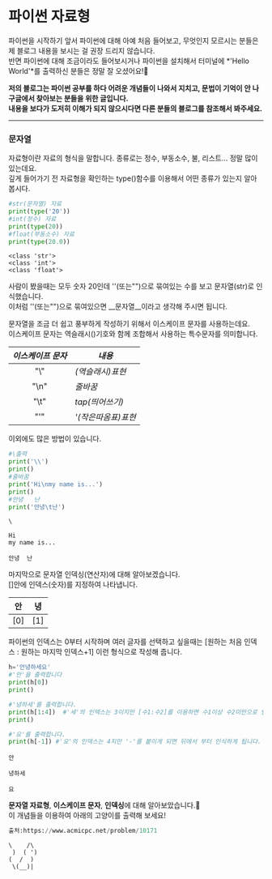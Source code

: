 # 파이썬 자료형
파이썬을 시작하기 앞서 파이썬에 대해 아예 처음 들어보고, 무엇인지 모르시는 분들은 제 블로그 내용을 보시는 걸 권장 드리지 않습니다.  
반면 파이썬에 대해 조금이라도 들어보시거나 파이썬을 설치해서 터미널에 *'Hello World'*를 출력하신 분들은 정말 잘 오셨어요!🥳  

__저의 블로그는 파이썬 공부를 하다 어려운 개념들이 나와서 지치고, 문법이 기억이 안 나 구글에서 찾아보는 분들을 위한 글입니다.  
내용을 보다가 도저히 이해가 되지 않으시다면 다른 분들의 블로그를 참조해서 봐주세요.__  
***
### 문자열
자료형이란 자료의 형식을 말합니다. 종류로는 정수, 부동소수, 불, 리스트... 정말 많이 있는데요.  
깊게 들어가기 전 자료형을 확인하는 type()함수를 이용해서 어떤 종류가 있는지 알아봅시다.  


```python
#str(문자열) 자료
print(type('20'))
#int(정수) 자료
print(type(20))
#float(부동소수) 자료
print(type(20.0))
```

    <class 'str'>
    <class 'int'>
    <class 'float'>
    

사람이 봤을때는 모두 숫자 20인데 ''(또는"")으로 묶여있는 수를 보고 문자열(str)로 인식했습니다.  
이처럼 ''(또는"")으로 묶여있으면 __문자열__이라고 생각해 주시면 됩니다.

문자열을 조금 더 쉽고 풍부하게 작성하기 위해서 이스케이프 문자를 사용하는데요.  
이스케이프 문자는 역슬래시(\)기호와 함께 조합해서 사용하는 특수문자를 의미합니다. 


|*이스케이프 문자*|*내용*|
|:-------------:|----|
|"\\\"|*\(역슬래시)표현*|
|"\n"|*줄바꿈*|
|"\t"|*tap(띄어쓰기)*|
|"\'"|*'(작은따옴표)표현*|
이외에도 많은 방법이 있습니다.


```python
#\출력
print('\\')
print()
#줄바꿈
print('Hi\nmy name is...')
print()
#안녕   난
print('안녕\t난')
```

    \
    
    Hi
    my name is...
    
    안녕	난
    

마지막으로 문자열 인덱싱(연산자)에 대해 알아보겠습니다.  
[]안에 인덱스(숫자)를 지정하여 나타냅니다.

|안|녕|
|:-:|:-:|
|[0]|[1]|

파이썬의 인덱스는 0부터 시작하며 여러 글자를 선택하고 싶을때는 [원하는 처음 인덱스 : 원하는 마지막 인덱스+1] 이런 형식으로 작성해 줍니다.


```python
h='안녕하세요'
#'안'을 출력합니다
print(h[0])
print()

#'녕하세'를 출력합니다.
print(h[1:4])  #'세'의 인덱스는 3이지만 [수1:수2]를 이용하면 수1이상 수2미만으로 인식되기 때문에 원하는 인덱스 +1을(3+1=4) 합니다
print()

#'요'를 출력합니다.
print(h[-1]) #'요'의 인덱스는 4지만 '-'를 붙이게 되면 뒤에서 부터 인식하게 됩니다.  
```

    안
    
    녕하세
    
    요
    

**문자열 자료형**, **이스케이프 문자**, **인덱싱**에 대해 알아보았습니다.👏  
이 개념들을 이용하여 아래의 고양이를 출력해 보세요!  



```python
출처:https://www.acmicpc.net/problem/10171
```

    \    /\
     )  ( ')
    (  /  )
     \(__)|
    
